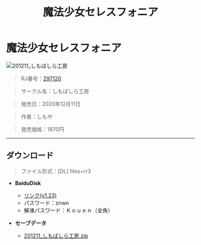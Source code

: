 ﻿---
layout: mypost
title: 魔法少女セレスフォニア
categories: [もぐらソフト]
---

# 魔法少女セレスフォニア

![201211_しもばしら工房](201211_しもばしら工房.webp)

> RJ番号：<a href="https://www.dlsite.com/maniax/RJ297120/" target="_blank">297120</a>

> サークル名：しもばしら工房

> 発売日：2020年12月11日

> 作者：しもや

> 発売価格：1870円

---
## ダウンロード
> ファイル形式：[DL] files+rr3

  - **BaiduDisk**

    - [リンク(v1.23)](https://pan.baidu.com/s/1SwGLC4WvbTMiV5vvYoEVhg)
    - パスワード：znwn
    - 解凍パスワード：Ｋｏｕｅｎ（全角）
  - **セーブデータ**

    - [201211_しもばしら工房.zip](201211_しもばしら工房.zip)
